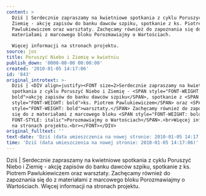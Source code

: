 ```yaml
---
content: >
  Dziś | Serdecznie zapraszamy na kwietniowe spotkania z cyklu Poruszyć Niebo i
  Ziemię - akcję zapisów do banku dawców szpiku, spotkanie z ks. Piotrem
  Pawlukiewiczem oraz warsztaty. Zachęcamy również do zapoznania się do z
  materiałami z marcowego bloku Porozmawiajmy o Wartościach.

  Więcej informacji na stronach projektu.
source: jos
title: Poruszyć Niebo i Ziemię w kwietniu
publish_down: '0000-00-00 00:00:00'
created: '2010-01-05 14:17:06'
id: '843'
original_introtext: >-
  Dziś | <DIV align=justify><FONT size=2>Serdecznie zapraszamy na kwietniowe
  spotkania z cyklu Poruszyć Niebo i Ziemię - <SPAN style="FONT-WEIGHT:
  bold">akcję zapisów do banku dawców szpiku</SPAN>, spotkanie z <SPAN
  style="FONT-WEIGHT: bold">ks. Piotrem Pawlukiewiczem</SPAN> oraz <SPAN
  style="FONT-WEIGHT: bold">warsztaty.</SPAN> Zachęcamy również do zapoznania
  się do z materiałami z marcowego bloku <SPAN style="FONT-WEIGHT: bold;
  FONT-STYLE: italic">Porozmawiajmy o Wartościach</SPAN>.<br>Więcej informacji
  na stronach projektu.<br></FONT></DIV>
original_fulltext: ''
text-date: 'Dziś (data umieszczenia na nowej stronie: 2010-01-05 14:17:06)'
time: 'Dziś (data umieszczenia na nowej stronie: 2010-01-05 14:17:06)'
---
```

Dziś | Serdecznie zapraszamy na kwietniowe spotkania z cyklu Poruszyć Niebo i Ziemię - akcję zapisów do banku dawców szpiku, spotkanie z ks. Piotrem Pawlukiewiczem oraz warsztaty. Zachęcamy również do zapoznania się do z materiałami z marcowego bloku Porozmawiajmy o Wartościach.
Więcej informacji na stronach projektu.


<!--{{json:{"created_date":"2010-01-05 14:17:06","publish_down":"0000-00-00 00:00:00","id":"843"}}}-->